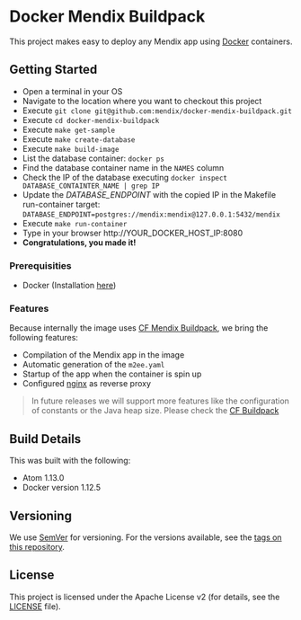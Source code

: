 # Docker Mendix Buildpack

This project makes easy to deploy any Mendix app using [Docker](https://www.docker.com/) containers.

## Getting Started

* Open a terminal in your OS
* Navigate to the location where you want to checkout this project
* Execute ```git clone git@github.com:mendix/docker-mendix-buildpack.git```
* Execute ```cd docker-mendix-buildpack```
* Execute ```make get-sample```
* Execute ```make create-database```
* Execute ```make build-image```
* List the database container: ```docker ps```
* Find the database container name in the ```NAMES``` column
* Check the IP of the database executing ```docker inspect DATABASE_CONTAINTER_NAME | grep IP```
* Update the *DATABASE_ENDPOINT* with the copied IP in the Makefile run-container target: ```DATABASE_ENDPOINT=postgres://mendix:mendix@127.0.0.1:5432/mendix```
* Execute ```make run-container```
* Type in your browser http://YOUR_DOCKER_HOST_IP:8080
* **Congratulations, you made it!**

### Prerequisities

* Docker (Installation [here](https://docs.docker.com/engine/installation/))

### Features

Because internally the image uses [CF Mendix Buildpack](https://github.com/mendix/cf-mendix-buildpack), we bring the following features:  

* Compilation of the Mendix app in the image
* Automatic generation of the ```m2ee.yaml```
* Startup of the app when the container is spin up  
* Configured [nginx](https://nginx.org/) as reverse proxy

> In future releases we will support more features like the configuration of constants or the Java heap size. Please check the [CF Buildpack](https://github.com/mendix/cf-mendix-buildpack)

## Build Details

This was built with the following:

* Atom 1.13.0
* Docker version 1.12.5

## Versioning

We use [SemVer](http://semver.org/) for versioning. For the versions available, see the [tags on this repository](https://github.com/mendix/IBM-Watson-Connector-Kit/tags).

## License

This project is licensed under the Apache License v2 (for details, see the [LICENSE](LICENSE-2.0.txt) file).
